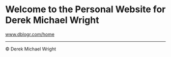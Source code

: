 Welcome to the Personal Website for Derek Michael Wright
================
www.dblogr.com/home

------------------------------------------------------------------------

© Derek Michael Wright
